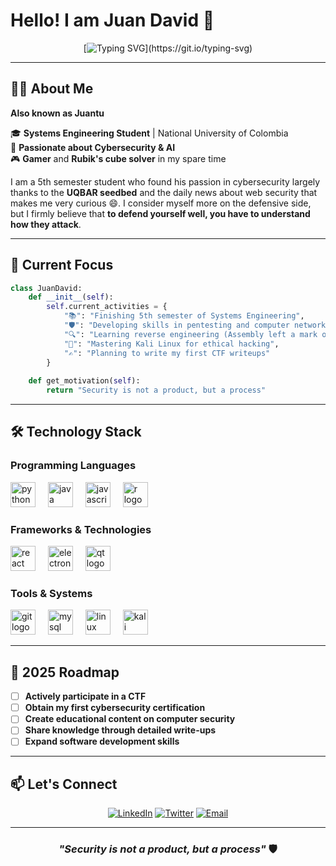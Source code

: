 # Hello! I am Juan David 👋

<div align="center">

[![Typing SVG](https://readme-typing-svg.demolab.com?font=Fira+Code&pause=1000&color=00F7FF&center=true&vCenter=true&width=435&lines=Systems+Engineering+Student;Cybersecurity+Enthusiast;Rubik%27s+Cube+Solver+🧩;Gamer+%F0%9F%8E%AE;)](https://git.io/typing-svg)

</div>

---

## 👨‍💻 About Me

**Also known as Juantu**

🎓 **Systems Engineering Student** | National University of Colombia  
🔐 **Passionate about Cybersecurity & AI**  
🎮 **Gamer** and **Rubik's cube solver** in my spare time  

I am a 5th semester student who found his passion in cybersecurity largely thanks to the **UQBAR seedbed** and the daily news about web security that makes me very curious 😄. I consider myself more on the defensive side, but I firmly believe that **to defend yourself well, you have to understand how they attack**.

---

## 🔭 Current Focus

```python
class JuanDavid:
    def __init__(self):
        self.current_activities = {
            "📚": "Finishing 5th semester of Systems Engineering",
            "🛡️": "Developing skills in pentesting and computer networks", 
            "🔍": "Learning reverse engineering (Assembly left a mark on me)",
            "🐧": "Mastering Kali Linux for ethical hacking",
            "✍️": "Planning to write my first CTF writeups"
        }
    
    def get_motivation(self):
        return "Security is not a product, but a process"
```

---

## 🛠️ Technology Stack

### Programming Languages
<div align="left">
  <img src="https://cdn.jsdelivr.net/gh/devicons/devicon/icons/python/python-original.svg" height="40" alt="python logo" title="Python" />
  <img width="12" />
  <img src="https://cdn.jsdelivr.net/gh/devicons/devicon/icons/java/java-original.svg" height="40" alt="java logo" title="Java" />
  <img width="12" />
  <img src="https://cdn.jsdelivr.net/gh/devicons/devicon/icons/javascript/javascript-original.svg" height="40" alt="javascript logo" title="JavaScript" />
  <img width="12" />
  <img src="https://cdn.jsdelivr.net/gh/devicons/devicon/icons/r/r-original.svg" height="40" alt="r logo" title="R" />
</div>

### Frameworks & Technologies
<div align="left">
  <img src="https://cdn.jsdelivr.net/gh/devicons/devicon/icons/react/react-original.svg" height="40" alt="react logo" title="React" />
  <img width="12" />
  <img src="https://cdn.simpleicons.org/electron/47848F" height="40" alt="electron logo" title="Electron" />
  <img width="12" />
  <img src="https://cdn.simpleicons.org/qt/41CD52" height="40" alt="qt logo" title="Qt" />
</div>

### Tools & Systems
<div align="left">
  <img src="https://cdn.jsdelivr.net/gh/devicons/devicon/icons/git/git-original.svg" height="40" alt="git logo" title="Git" />
  <img width="12" />
  <img src="https://cdn.jsdelivr.net/gh/devicons/devicon/icons/mysql/mysql-original.svg" height="40" alt="mysql logo" title="MySQL" />
  <img width="12" />
  <img src="https://cdn.jsdelivr.net/gh/devicons/devicon/icons/linux/linux-original.svg" height="40" alt="linux logo" title="Linux" />
  <img width="12" />
  <img src="https://skillicons.dev/icons?i=kali" height="40" alt="kali linux logo" title="Kali Linux" />
</div>

---

## 🎯 2025 Roadmap

- [ ] **Actively participate in a CTF**
- [ ] **Obtain my first cybersecurity certification**
- [ ] **Create educational content on computer security**
- [ ] **Share knowledge through detailed write-ups**
- [ ] **Expand software development skills**

---

## 📫 Let's Connect

<div align="center">

[![LinkedIn](https://img.shields.io/badge/LinkedIn-0077B5?style=for-the-badge&logo=linkedin&logoColor=white)](https://linkedin.com/in/yourprofile)
[![Twitter](https://img.shields.io/badge/Twitter-1DA1F2?style=for-the-badge&logo=twitter&logoColor=white)](https://twitter.com/yourhandle)
[![Email](https://img.shields.io/badge/Email-D14836?style=for-the-badge&logo=gmail&logoColor=white)](mailto:your.email@gmail.com)

</div>

---

<div align="center">
  
### *"Security is not a product, but a process"* 🛡️

</div>